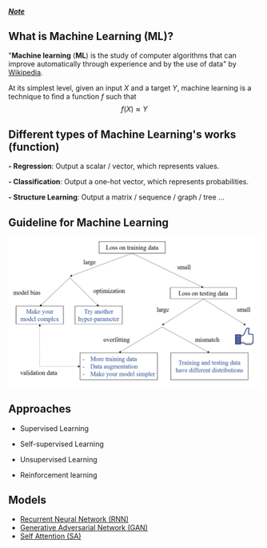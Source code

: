 ##### <a href='../note.html'>*Note*</a>

## What is Machine Learning (ML)?

"**Machine learning** (**ML**) is the study of computer algorithms that can improve automatically through experience and by the use of data" by [Wikipedia](https://en.wikipedia.org/wiki/Machine_learning).

At its simplest level, given an input $X$ and a target $Y$, machine learning is a technique to find a function $f$ such that
$$
f(X) \approx Y
$$

## Different types of Machine Learning's works (function)

**- Regression**: Output a scalar / vector, which represents values.

**- Classification**: Output a one-hot vector, which represents probabilities.  

**- Structure Learning**: Output a matrix / sequence / graph / tree ...

## Guideline for Machine Learning

<img src="Figure\ML_guide.png" alt="ML_guide" style="zoom:60%;" />

## Approaches

+ Supervised Learning 

+ Self-supervised Learning 

+ Unsupervised Learning

+ Reinforcement learning

## Models 

+ <a href="RNN.html">Recurrent Neural Network (RNN)</a>
+ <a href="GAN.html">Generative Adversarial Network (GAN)</a>
+ <a href="Self_Attention.html">Self Attention (SA)</a>









